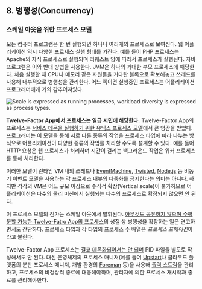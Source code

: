 ## 8. 병행성(Concurrency)
### 스케일 아웃을 위한 프로세스 모델

모든 컴퓨터 프로그램은 한 번 실행되면 하나나 여러개의 프로세스로 보여진다.  웹 어플리케이션 역시 다양한 프로세스 실행 형태를 가진다.  예를 들어 PHP 프로세스는 Apache의 자식 프로세스로 실행되며 리퀘스트 양에 따라서 프로세스가 실행된다.  자바 프로그램은 이와 반대 방법을 사용한다. JVM은 하나의 거대한 부모 프로세스에 해당한다. 처음 실행할 때 CPU나 메모리 같은 자원들을 커다란 블록으로 확보해놓고 쓰레드를 사용해 내부적으로 병행성을 관리한다.  어느 쪽이건 실행중인 프로세스는 어플리케이션 프로그래머에게 거의 감추어져있다.

![Scale is expressed as running processes, workload diversity is expressed as process types.](/images/process-types.png)

**Twelve-Factor App에서 프로세스는 일급 시민에 해당한다.** Twelve-Factor App의 프로세스는 [서비스 데몬을 실행하기 위한 유닉스 프로세스 모델](http://adam.heroku.com/past/2011/5/9/applying_the_unix_process_model_to_web_apps/)에서 큰 영감을 받았다.  프로그래머는 이 모델을 통해 서로 다른 종류의 작업을 프로세스 타입에 따라 나누는 방식으로 어플리케이션이 다양한 종류의 작업를 처리할 수도록 설계할 수 있다.  예를 들어 HTTP 요청은 웹 프로세스가 처리하며 시간이 걸리는 백그라운드 작업은 워커 프로세스를 통해 처리한다.

이러한 모델이 런타임 VM 내의 쓰레드나 [EventMachine](http://rubyeventmachine.com/), [Twisted](http://twistedmatrix.com/trac/), [Node.js](http://nodejs.org/) 등 비동기 이벤트 모델을 사용하는 각 프로세스 내부의 다중화를 금지한다는 의미는 아니다.  하지만 각각의 VM은 어느 규모 이상으로 수직적 확장(Vertical scale)이 불가하므로 어플리케이션은 다수의 물리 머신에서 실행되는 다수의 프로세스로 확장되지 않으면 안 된다.

이 프로세스 모델의 진가는 스케일 아웃에서 발휘된다.  [아무것도 공유하지 않으며 수평 분할 가능한 Twelve-Fatro App의 프로세스](/processes)의 성질 상 병행성을 확장하는 일은 견고하면서도 간단하다.  프로세스 타입과 각 타입의 프로세스 수 배열은 *프로세스 포메이션*이라고 불린다.

Twelve-Factor App 프로세스는 [결코 데몬화되어서는 안 되며](http://dustin.github.com/2010/02/28/running-processes.html) PID 파일을 별도로 작성해서도 안 된다.  대신 운영체제의 프로세스 매니져(예를 들어 [Upstart](http://upstart.ubuntu.com)나 클라우드 플랫폼의 분산 프로세스 매니저, 개발 환경의 [Foreman](http://blog.daviddollar.org/2011/05/06/introducing-foreman.html) 등)을 사용해 [출력 스트림](/logs)을 관리하고, 프로세스의 비정상적 종료에 대응해야하며, 관리자에 의한 프로세스 재시작과 종료를 관리해야한다.
